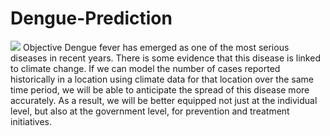 # Dengue-Prediction

<img src ="[https://www.google.com/url?sa=i&url=https%3A%2F%2Fwww.firstpost.com%2Fliving%2Ffrom-papaya-to-pomegranates-what-to-eat-and-avoid-while-battling-dengue-fever-11577971.html&psig=AOvVaw1s5p4i6RVVjHb7vNsvCN9G&ust=1691531419460000&source=images&cd=vfe&opi=89978449&ved=0CBEQjRxqFwoTCMDXruPDy4ADFQAAAAAdAAAAABAE](https://images.firstpost.com/wp-content/uploads/2022/11/Dengue.jpg?impolicy=website&width=640&height=363)">
Objective
Dengue fever has emerged as one of the most serious diseases in recent years. There is some evidence that this disease is linked to climate change. If we can model the number of cases reported historically in a location using climate data for that location over the same time period, we will be able to anticipate the spread of this disease more accurately. As a result, we will be better equipped not just at the individual level, but also at the government level, for prevention and treatment initiatives.
